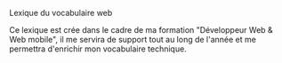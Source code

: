 Lexique du vocabulaire web

Ce lexique est crée dans le cadre de ma formation "Développeur Web & Web mobile", il me servira de support tout au long de l'année et me permettra d'enrichir mon vocabulaire technique.

